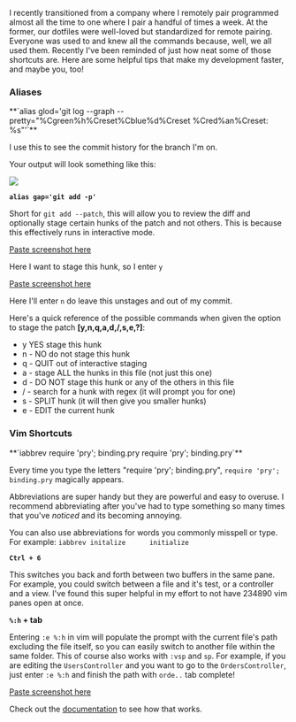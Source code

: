 I recently transitioned from a company where I remotely pair programmed almost all the time to one where I pair a handful of times a week. At the former, our dotfiles were well-loved but standardized for remote pairing. Everyone was used to and knew all the commands because, well, we all used them. Recently I've been reminded of just how neat some of those shortcuts are. Here are some helpful tips that make my development faster, and maybe you, too!

### Aliases
</n>
**`alias glod='git log --graph --pretty="%Cgreen%h%Creset%Cblue%d%Creset %Cred%an%Creset: %s"'`**

I use this to see the commit history for the branch I'm on. 

Your output will look something like this:

![](/content/images/2016/03/Screen-Shot-2016-03-15-at-7-20-24-PM.png)

**`alias gap='git add -p'`**

Short for `git add --patch`, this will allow you to review the diff and optionally stage certain hunks of the patch and not others. This is because this effectively runs in interactive mode.

[Paste screenshot here]()

Here I want to stage this  hunk, so I enter `y`

[Paste screenshot here]()

Here I'll enter `n` do leave this unstages and out of my commit.

Here's a quick reference of the possible commands when given the option to stage the patch **[y,n,q,a,d,/,s,e,?]**:

* y YES stage this hunk
* n - NO do not stage this hunk
* q - QUIT out of interactive staging
* a - stage ALL the hunks in this file (not just this one)
* d - DO NOT stage this hunk or any of the others in this file
* / - search for a hunk with regex (it will prompt you for one)
* s - SPLIT hunk (it will then give you smaller hunks)
* e - EDIT the current hunk

### Vim Shortcuts
</n>
**`iabbrev require 'pry'; binding.pry      require 'pry'; binding.pry`**

Every time you type the letters "require 'pry'; binding.pry", `require 'pry'; binding.pry` magically appears.

Abbreviations are super handy but they are powerful and easy to overuse. I recommend abbreviating after you've had to type something so many times that you've *noticed* and its becoming annoying.

You can also use abbreviations for words you commonly misspell or type. For example: `iabbrev initalize      initialize`

**`Ctrl + 6`**

This switches you back and forth between two buffers in the same pane. For example, you could switch between a file and it's test, or a controller and a view. I've found this super helpful in my effort to not have 234890 vim panes open at once.

**`%:h` + tab**

Entering `:e %:h` in vim will populate the prompt with the current file's path excluding the file itself, so you can easily switch to another file within the same folder. This of course also works with `:vsp` and `sp`. For example, if you are editing the `UsersController` and you want to go to the `OrdersController`, just enter `:e %:h` and finish the path with `orde..` tab complete!

[Paste screenshot here]()

Check out the [documentation](http://vimdoc.sourceforge.net/htmldoc/cmdline.html#filename-modifiers) to see how that works.
